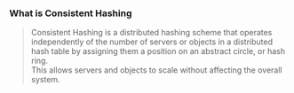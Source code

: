 ### What is Consistent Hashing

> Consistent Hashing is a distributed hashing scheme that operates independently of the number of servers or objects in a distributed hash table by assigning them a position on an abstract circle, or hash ring. <br>
> This allows servers and objects to scale without affecting the overall system.